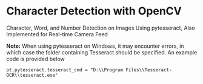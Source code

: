 # Character Detection with OpenCV
Character, Word, and Number Detection on Images Using pytesseract, Also Implemented for Real-time Camera Feed

**Note:** When using pytesseract on Windows, it may encounter errors, 
in which case the folder containing Tesseract should be specified. An example code is provided below

```
pt.pytesseract.tesseract_cmd = "D:\\Program Files\\Tesseract-OCR\\tesseract.exe"
```
